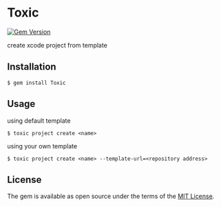 # Toxic
[![Gem Version](https://badge.fury.io/rb/toxic.svg)](https://badge.fury.io/rb/toxic)

create xcode project from template

## Installation
    $ gem install Toxic
    
## Usage

using default template

    $ toxic project create <name>

using your own template

    $ toxic project create <name> --template-url=<repository address>
    

## License

The gem is available as open source under the terms of the [MIT License](https://opensource.org/licenses/MIT).
